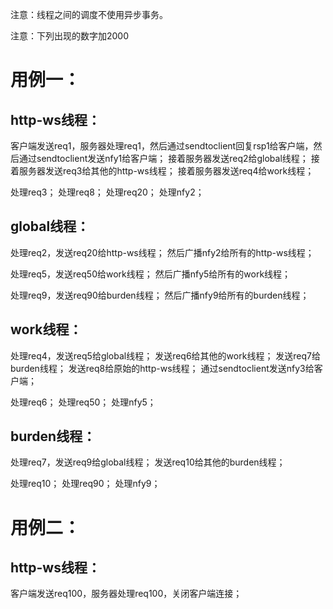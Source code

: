 注意：线程之间的调度不使用异步事务。

注意：下列出现的数字加2000

# 用例一：
## http-ws线程：
客户端发送req1，服务器处理req1，然后通过sendtoclient回复rsp1给客户端，然后通过sendtoclient发送nfy1给客户端；
接着服务器发送req2给global线程；
接着服务器发送req3给其他的http-ws线程；
接着服务器发送req4给work线程；

处理req3；
处理req8；
处理req20；
处理nfy2；

## global线程：
处理req2，发送req20给http-ws线程；
然后广播nfy2给所有的http-ws线程；

处理req5，发送req50给work线程；
然后广播nfy5给所有的work线程；

处理req9，发送req90给burden线程；
然后广播nfy9给所有的burden线程；

## work线程：
处理req4，发送req5给global线程；
发送req6给其他的work线程；
发送req7给burden线程；
发送req8给原始的http-ws线程；
通过sendtoclient发送nfy3给客户端；

处理req6；
处理req50；
处理nfy5；

## burden线程：
处理req7，发送req9给global线程；
发送req10给其他的burden线程；

处理req10；
处理req90；
处理nfy9；

# 用例二：
## http-ws线程：
客户端发送req100，服务器处理req100，关闭客户端连接；
